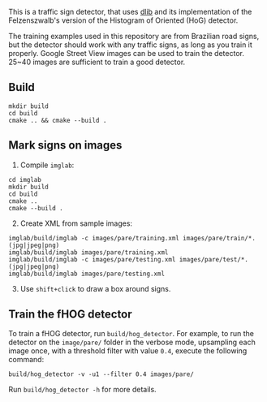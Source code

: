 This is a traffic sign detector, that uses [dlib](http://dlib.net/) and its implementation of the Felzenszwalb's version of the Histogram of Oriented (HoG) detector.

The training examples used in this repository are from Brazilian road signs, but the detector should work with any traffic signs, as long as you train it properly. Google Street View images can be used to train the detector. 25~40 images are sufficient to train a good detector.

## Build

```
mkdir build
cd build
cmake .. && cmake --build .
```

## Mark signs on images
1. Compile `imglab`:

```
cd imglab
mkdir build
cd build
cmake ..
cmake --build .
```

2. Create XML from sample images:

```
imglab/build/imglab -c images/pare/training.xml images/pare/train/*.(jpg|jpeg|png)
imglab/build/imglab images/pare/training.xml
imglab/build/imglab -c images/pare/testing.xml images/pare/test/*.(jpg|jpeg|png)
imglab/build/imglab images/pare/testing.xml
```

3. Use `shift+click` to draw a box around signs.

## Train the fHOG detector

To train a fHOG detector, run `build/hog_detector`. For example, to run the detector on the `image/pare/` folder in the verbose mode, upsampling each image once, with a threshold filter with value `0.4`, execute the following command: 

```
build/hog_detector -v -u1 --filter 0.4 images/pare/
```

Run `build/hog_detector -h` for more details.

